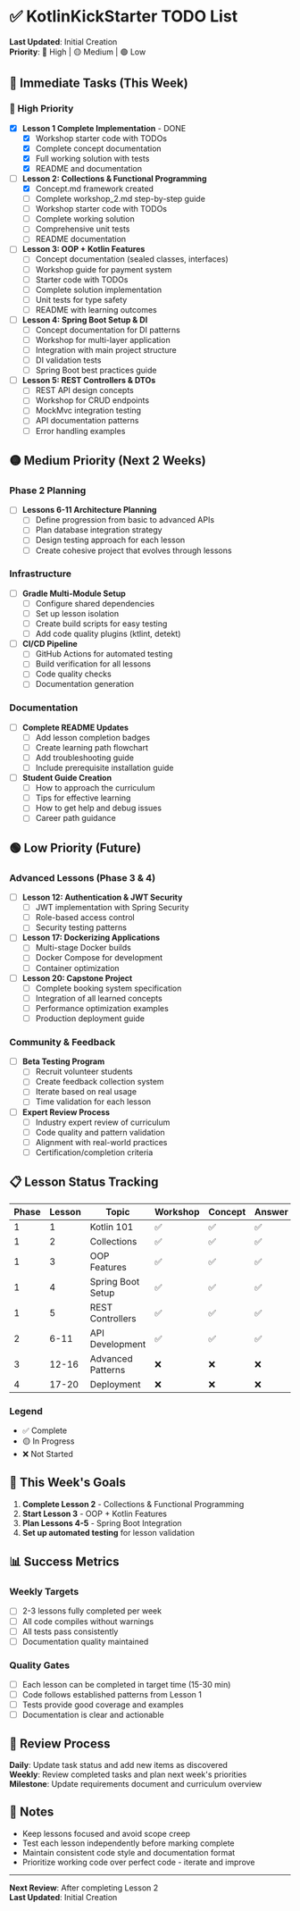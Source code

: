# ✅ KotlinKickStarter TODO List

**Last Updated**: Initial Creation  
**Priority**: 🔴 High | 🟡 Medium | 🟢 Low

## 🚀 Immediate Tasks (This Week)

### 🔴 High Priority

- [x] **Lesson 1 Complete Implementation** - DONE
  - [x] Workshop starter code with TODOs
  - [x] Complete concept documentation
  - [x] Full working solution with tests
  - [x] README and documentation

- [ ] **Lesson 2: Collections & Functional Programming**
  - [x] Concept.md framework created
  - [ ] Complete workshop_2.md step-by-step guide
  - [ ] Workshop starter code with TODOs
  - [ ] Complete working solution
  - [ ] Comprehensive unit tests
  - [ ] README documentation

- [ ] **Lesson 3: OOP + Kotlin Features**
  - [ ] Concept documentation (sealed classes, interfaces)
  - [ ] Workshop guide for payment system
  - [ ] Starter code with TODOs
  - [ ] Complete solution implementation
  - [ ] Unit tests for type safety
  - [ ] README with learning outcomes

- [ ] **Lesson 4: Spring Boot Setup & DI**
  - [ ] Concept documentation for DI patterns
  - [ ] Workshop for multi-layer application
  - [ ] Integration with main project structure
  - [ ] DI validation tests
  - [ ] Spring Boot best practices guide

- [ ] **Lesson 5: REST Controllers & DTOs**
  - [ ] REST API design concepts
  - [ ] Workshop for CRUD endpoints
  - [ ] MockMvc integration testing
  - [ ] API documentation patterns
  - [ ] Error handling examples

## 🟡 Medium Priority (Next 2 Weeks)

### Phase 2 Planning
- [ ] **Lessons 6-11 Architecture Planning**
  - [ ] Define progression from basic to advanced APIs
  - [ ] Plan database integration strategy
  - [ ] Design testing approach for each lesson
  - [ ] Create cohesive project that evolves through lessons

### Infrastructure
- [ ] **Gradle Multi-Module Setup**
  - [ ] Configure shared dependencies
  - [ ] Set up lesson isolation
  - [ ] Create build scripts for easy testing
  - [ ] Add code quality plugins (ktlint, detekt)

- [ ] **CI/CD Pipeline**
  - [ ] GitHub Actions for automated testing
  - [ ] Build verification for all lessons
  - [ ] Code quality checks
  - [ ] Documentation generation

### Documentation
- [ ] **Complete README Updates**
  - [ ] Add lesson completion badges
  - [ ] Create learning path flowchart
  - [ ] Add troubleshooting guide
  - [ ] Include prerequisite installation guide

- [ ] **Student Guide Creation**
  - [ ] How to approach the curriculum
  - [ ] Tips for effective learning
  - [ ] How to get help and debug issues
  - [ ] Career path guidance

## 🟢 Low Priority (Future)

### Advanced Lessons (Phase 3 & 4)
- [ ] **Lesson 12: Authentication & JWT Security**
  - [ ] JWT implementation with Spring Security
  - [ ] Role-based access control
  - [ ] Security testing patterns

- [ ] **Lesson 17: Dockerizing Applications**
  - [ ] Multi-stage Docker builds
  - [ ] Docker Compose for development
  - [ ] Container optimization

- [ ] **Lesson 20: Capstone Project**
  - [ ] Complete booking system specification
  - [ ] Integration of all learned concepts
  - [ ] Performance optimization examples
  - [ ] Production deployment guide

### Community & Feedback
- [ ] **Beta Testing Program**
  - [ ] Recruit volunteer students
  - [ ] Create feedback collection system
  - [ ] Iterate based on real usage
  - [ ] Time validation for each lesson

- [ ] **Expert Review Process**
  - [ ] Industry expert review of curriculum
  - [ ] Code quality and pattern validation
  - [ ] Alignment with real-world practices
  - [ ] Certification/completion criteria

## 📋 Lesson Status Tracking

| Phase | Lesson | Topic | Workshop | Concept | Answer | Tests | Status |
|-------|--------|-------|----------|---------|--------|-------|--------|
| 1 | 1 | Kotlin 101 | ✅ | ✅ | ✅ | ✅ | **COMPLETE** |
| 1 | 2 | Collections | ✅ | ✅ | ✅ | ✅ | **COMPLETE** |
| 1 | 3 | OOP Features | ✅ | ✅ | ✅ | ✅ | **COMPLETE** |
| 1 | 4 | Spring Boot Setup | ✅ | ✅ | ✅ | ✅ | **COMPLETE** |
| 1 | 5 | REST Controllers | ✅ | ✅ | ✅ | ✅ | **COMPLETE** |
| 2 | 6-11 | API Development | ✅ | ✅ | ✅ | ✅ | **COMPLETE** |
| 3 | 12-16 | Advanced Patterns | ❌ | ❌ | ❌ | ❌ | Not Started |
| 4 | 17-20 | Deployment | ❌ | ❌ | ❌ | ❌ | Not Started |

### Legend
- ✅ Complete  
- 🟡 In Progress  
- ❌ Not Started

## 🎯 This Week's Goals

1. **Complete Lesson 2** - Collections & Functional Programming
2. **Start Lesson 3** - OOP + Kotlin Features  
3. **Plan Lessons 4-5** - Spring Boot Integration
4. **Set up automated testing** for lesson validation

## 📊 Success Metrics

### Weekly Targets
- [ ] 2-3 lessons fully completed per week
- [ ] All code compiles without warnings
- [ ] All tests pass consistently
- [ ] Documentation quality maintained

### Quality Gates
- [ ] Each lesson can be completed in target time (15-30 min)
- [ ] Code follows established patterns from Lesson 1
- [ ] Tests provide good coverage and examples
- [ ] Documentation is clear and actionable

## 🔄 Review Process

**Daily**: Update task status and add new items as discovered  
**Weekly**: Review completed tasks and plan next week's priorities  
**Milestone**: Update requirements document and curriculum overview

## 📝 Notes

- Keep lessons focused and avoid scope creep
- Test each lesson independently before marking complete
- Maintain consistent code style and documentation format
- Prioritize working code over perfect code - iterate and improve

---

**Next Review**: After completing Lesson 2  
**Last Updated**: Initial Creation